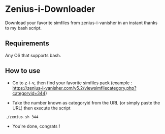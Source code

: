 # Zenius-i-Downloader
Download your favorite simfiles from zenius-i-vanisher in an instant thanks to my bash script.

## Requirements
Any OS that supports bash.

## How to use

* Go to z-i-v, then find your favorite simfiles pack (example : https://zenius-i-vanisher.com/v5.2/viewsimfilecategory.php?categoryid=344)

* Take the number known as categoryid from the URL (or simply paste the URL) then execute the script

```bash
./zenius.sh 344
```
* You're done, congrats !
